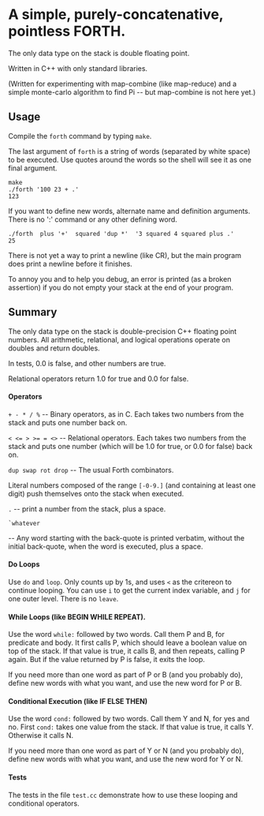 # A simple, purely-concatenative, pointless FORTH. 

The only data type on the stack is double floating point.

Written in C++ with only standard libraries.

(Written for experimenting with map-combine (like map-reduce)
and a simple monte-carlo algorithm to find Pi --
but map-combine is not here yet.)

## Usage

Compile the `forth` command by typing `make`.

The last argument of `forth` is a string of words (separated by white space) to be executed.
Use quotes around the words so the shell will see it as one final argument.

```
make
./forth '100 23 + .'
123
```

If you want to define new words, alternate name and definition arguments.
There is no ':' command or any other defining word.

```
./forth  plus '+'  squared 'dup *'  '3 squared 4 squared plus .'
25
```

There is not yet a way to print a newline (like CR),
but the main program does print a newline before it finishes.

To annoy you and to help you debug, an error is printed (as a broken assertion)
if you do not empty your stack at the end of your program.

## Summary

The only data type on the stack is double-precision C++ floating point numbers.
All arithmetic, relational, and logical operations operate on doubles and return doubles.

In tests, 0.0 is false, and other numbers are true.

Relational operators return 1.0 for true and 0.0 for false.

#### Operators

`+ - * / %` --  Binary operators, as in C.  Each takes two numbers from
the stack and puts one number back on.

`< <= > >= = <>` --  Relational operators. Each takes two numbers from
the stack and puts one number (which will be 1.0 for true, or 0.0
for false) back on.

`dup swap rot drop` --  The usual Forth combinators.

Literal numbers composed of the range `[-0-9.]` (and containing
at least one digit) push themselves onto the stack when executed.

`.`  -- print a number from the stack, plus a space.

```
`whatever
```

-- Any word starting with the back-quote is printed verbatim,
without the initial back-quote, when the word is executed, plus a space.

#### Do Loops

Use `do` and `loop`.  Only counts up by 1s, and uses `<` as the critereon to continue looping.
You can use `i` to get the current index variable, and `j` for one outer level.
There is no `leave`.

#### While Loops (like BEGIN WHILE REPEAT).

Use the word `while:` followed by two words.
Call them P and B, for predicate and body.
It first calls P, which should leave a boolean value on top of the stack.
If that value is true, it calls B, and then repeats, calling P again.
But if the value returned by P is false, it exits the loop.

If you need more than one word as part of P or B (and you probably do),
define new words with what you want, and use the new word for P or B.

#### Conditional Execution (like IF ELSE THEN)

Use the word `cond:` followed by two words.
Call them Y and N, for yes and no.
First `cond:` takes one value from the stack.
If that value is true, it calls Y.
Otherwise it calls N.

If you need more than one word as part of Y or N (and you probably do),
define new words with what you want, and use the new word for Y or N.

#### Tests

The tests in the file `test.cc` demonstrate how to use these
looping and conditional operators.
